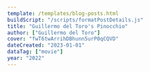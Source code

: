 ```yaml
---
template: /templates/blog-posts.html
buildScript: "/scripts/formatPostDetails.js"
title: "Guillermo del Toro's Pinocchio"
author: ["Guillermo del Toro"]
cover: "fwT6twArrihDBhunn5urP0qCQVD"
dateCreated: "2023-01-01"
dataTag: ["movie"]
year: "2022"
---
```

